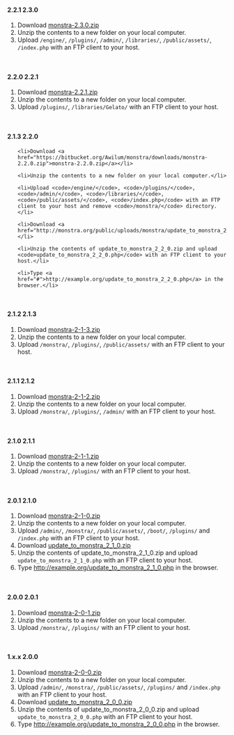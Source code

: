 <h4>2.2.1 <small><i class="icon-arrow-right"></i></small> 2.3.0</h4>

<ol>

<li>Download <a href="https://bitbucket.org/Awilum/monstra/downloads/monstra-2.3.0.zip">monstra-2.3.0.zip</a></li>

<li>Unzip the contents to a new folder on your local computer.</li>

<li>Upload <code>/engine/</code>, <code>/plugins/</code>, <code>/admin/</code>, <code>/libraries/</code>, <code>/public/assets/</code>, <code>/index.php</code> with an FTP client to your host.</li>

</ol>

<br>



<h4>2.2.0 <small><i class="icon-arrow-right"></i></small> 2.2.1</h4>

<ol>

<li>Download <a href="https://bitbucket.org/Awilum/monstra/downloads/monstra-2.2.1.zip">monstra-2.2.1.zip</a></li>

<li>Unzip the contents to a new folder on your local computer.</li>

<li>Upload <code>/plugins/</code>, <code>/libraries/Gelato/</code> with an FTP client to your host.</li>

</ol>



<br>



<h4>2.1.3 <small><i class="icon-arrow-right"></i></small> 2.2.0</h4>

<ol>

    <li>Download <a href="https://bitbucket.org/Awilum/monstra/downloads/monstra-2.2.0.zip">monstra-2.2.0.zip</a></li>

    <li>Unzip the contents to a new folder on your local computer.</li>

    <li>Upload <code>/engine/</code>, <code>/plugins/</code>, <code>/admin/</code>, <code>/libraries/</code>, <code>/public/assets/</code>, <code>/index.php</code> with an FTP client to your host and remove <code>/monstra/</code> directory.</li>

    <li>Download <a href="http://monstra.org/public/uploads/monstra/update_to_monstra_2_2_0.zip">update_to_monstra_2_2_0.zip</a></li>

    <li>Unzip the contents of update_to_monstra_2_2_0.zip and upload <code>update_to_monstra_2_2_0.php</code> with an FTP client to your host.</li>

    <li>Type <a href="#">http://example.org/update_to_monstra_2_2_0.php</a> in the browser.</li>

</ol>



<br>



<h4>2.1.2 <small><i class="icon-arrow-right"></i></small> 2.1.3</h4>

<ol>

<li>Download <a href="https://github.com/downloads/Awilum/monstra-cms/monstra-2-1-3.zip">monstra-2-1-3.zip</a></li>

<li>Unzip the contents to a new folder on your local computer.</li>

<li>Upload <code>/monstra/</code>, <code>/plugins/</code>, <code>/public/assets/</code> with an FTP client to your host.</li>

</ol>



<br>



<h4>2.1.1 <small><i class="icon-arrow-right"></i></small> 2.1.2</h4>

<ol>

<li>Download <a href="https://github.com/downloads/Awilum/monstra-cms/monstra-2-1-2.zip">monstra-2-1-2.zip</a></li>

<li>Unzip the contents to a new folder on your local computer.</li>

<li>Upload <code>/monstra/</code>, <code>/plugins/</code>, <code>/admin/</code> with an FTP client to your host.</li>

</ol>



<br>



<h4>2.1.0 <small><i class="icon-arrow-right"></i></small> 2.1.1</h4>

<ol>

<li>Download <a href="https://github.com/downloads/Awilum/monstra-cms/monstra-2-1-1.zip">monstra-2-1-1.zip</a></li>

<li>Unzip the contents to a new folder on your local computer.</li>

<li>Upload <code>/monstra/</code>, <code>/plugins/</code> with an FTP client to your host.</li>

</ol>



<br>



<h4>2.0.1 <small><i class="icon-arrow-right"></i></small> 2.1.0</h4>

<ol>

<li>Download <a href="https://github.com/downloads/Awilum/monstra-cms/monstra-2-1-0.zip">monstra-2-1-0.zip</a></li>

<li>Unzip the contents to a new folder on your local computer.</li>

<li>Upload <code>/admin/</code>, <code>/monstra/</code>, <code>/public/assets/</code>, <code>/boot/</code>, <code>/plugins/</code> and <code>/index.php</code>  with an FTP client to your host.</li>

<li>Download <a href="http://monstra.org/public/uploads/monstra/update_to_monstra_2_1_0.zip">update_to_monstra_2_1_0.zip</a></li>

<li>Unzip the contents of update_to_monstra_2_1_0.zip and upload <code>update_to_monstra_2_1_0.php</code> with an FTP client to your host.</li>

<li>Type <a href="#">http://example.org/update_to_monstra_2_1_0.php</a> in the browser.</li>

</ol>



<br>



<h4>2.0.0 <small><i class="icon-arrow-right"></i></small> 2.0.1</h4>

<ol>

<li>Download <a href="https://github.com/downloads/Awilum/monstra-cms/monstra-2-0-1.zip">monstra-2-0-1.zip</a></li>

<li>Unzip the contents to a new folder on your local computer.</li>

<li>Upload <code>/monstra/</code>, <code>/plugins/</code> with an FTP client to your host.</li>

</ol>



<br>



<h4>1.x.x <small><i class="icon-arrow-right"></i></small> 2.0.0</h4>

<ol>

<li>Download <a href="https://github.com/downloads/Awilum/monstra-cms/monstra-2-0-0.zip">monstra-2-0-0.zip</a></li>

<li>Unzip the contents to a new folder on your local computer.</li>

<li>Upload <code>/admin/</code>, <code>/monstra/</code>, <code>/public/assets/</code>, <code>/plugins/</code> and <code>/index.php</code>  with an FTP client to your host.</li>

<li>Download <a href="http://monstra.org/public/uploads/monstra/update_to_monstra_2_0_0.zip">update_to_monstra_2_0_0.zip</a></li>

<li>Unzip the contents of update_to_monstra_2_0_0.zip and upload <code>update_to_monstra_2_0_0.php</code> with an FTP client to your host.</li>

<li>Type <a href="#">http://example.org/update_to_monstra_2_0_0.php</a> in the browser.</li>

</ol>



<!--

<h3>Steps to Update</h3>

<ol><li><a href="http://monstra.org/download">Download the latest version.</a></li>

<li>Unzip the contents to a new folder on your local computer.</li>

<li>Upload <code>/admin/</code>, <code>/engine/</code>, <code>/libraries/</code>, <code>/plugins/</code> and <code>/index.php</code>  with an FTP client to your host.</li>

</ol>

-->
